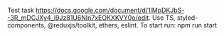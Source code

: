 Test task https://docs.google.com/document/d/1IMpDKJbS--3R_mDCJXy4_i9Jz81U6NIn7xEOKXKVY0o/edit.
Use TS, styled-components, @reduxjs/toolkit, ethers, eslint.
To start run: npm run start
